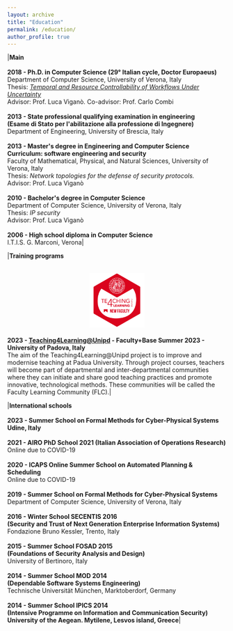 ```yaml
---
layout: archive
title: "Education"
permalink: /education/
author_profile: true
---
```


|**Main**<br/><br/>**2018 - Ph.D. in Computer Science (29° Italian cycle, Doctor Europaeus)**<br/>Department of Computer Science, University of Verona, Italy<br/>Thesis: *[Temporal and Resource Controllability of Workflows Under Uncertainty](https://hdl.handle.net/11562/979769)*<br/>Advisor: Prof. Luca Viganò. Co-advisor: Prof. Carlo Combi<br/><br/>**2013 - State professional qualifying examination in engineering**<br/>**(Esame di Stato per l'abilitazione alla professione di Ingegnere)**<br/>Department of Engineering, University of Brescia, Italy<br/><br/>**2013 - Master's degree in Engineering and Computer Science**<br/>**Curriculum: software engineering and security**<br/>Faculty of Mathematical, Physical, and Natural Sciences, University of Verona, Italy<br/>Thesis: *Network topologies for the defense of security protocols.*<br/>Advisor: Prof. Luca Viganò<br/><br/>**2010 - Bachelor's degree in Computer Science**<br/>Department of Computer Science, University of Verona, Italy<br/>Thesis: *IP security*<br/>Advisor: Prof. Luca Viganò<br/><br/>**2006 - High school diploma in Computer Science**<br/>I.T.I.S. G. Marconi, Verona|


|**Training programs**<br/><br/><center><a href="https://bestr.it/award/show/pGznTWS2TGKnHChhzKzX6w"><img src="/images/T4L.png" width="25%" height="25%"/></a></center><br/>**2023 - [Teaching4Learning@Unipd](https://www.unipd.it/en/teaching4learning) - Faculty+Base Summer 2023 - University of Padova, Italy**<br/>The aim of the Teaching4Learning@Unipd project is to improve and modernise teaching at Padua University. Through project courses, teachers will become part of departmental and inter-departmental communities where they can initiate and share good teaching practices and promote innovative, technological methods. These communities will be called the Faculty Learning Community (FLC).|
  
|**International schools**<br/><br/>**2023 - Summer School on Formal Methods for Cyber-Physical Systems**<br/>**Udine, Italy**<br/><br/>**2021 - AIRO PhD School 2021 (Italian Association of Operations Research)**<br/>Online due to COVID-19<br/><br/>**2020 - ICAPS Online Summer School on Automated Planning &amp; Scheduling**<br/>Online due to COVID-19<br/><br/>**2019 - Summer School on Formal Methods for Cyber-Physical Systems**<br/>Department of Computer Science, University of Verona, Italy<br/><br/>**2016 - Winter School SECENTIS 2016**<br/>**(Security and Trust of Next Generation Enterprise Information Systems)**<br/>Fondazione Bruno Kessler, Trento, Italy<br/><br/>**2015 - Summer School FOSAD 2015**<br/>**(Foundations of Security Analysis and Design)**<br/>University of Bertinoro, Italy<br/><br/>**2014 - Summer School MOD 2014**<br/>**(Dependable Software Systems Engineering)**<br/>Technische Universität München, Marktoberdorf, Germany<br/><br/>**2014 - Summer School IPICS 2014**<br/>**(Intensive Programme on Information and Communication Security)**<br/>**University of the Aegean. Mytilene, Lesvos island, Greece**|